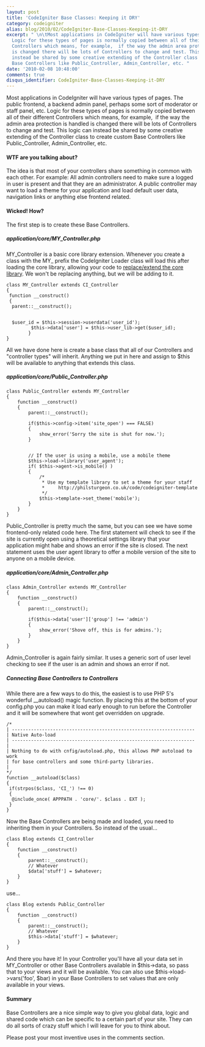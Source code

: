 ```yaml
---
layout: post
title: 'CodeIgniter Base Classes: Keeping it DRY'
category: codeigniter
alias: blog/2010/02/CodeIgniter-Base-Classes-Keeping-it-DRY
excerpt: " \n\tMost applications in CodeIgniter will have various types of pages.
  Logic for these types of pages is normally copied between all of their different
  Controllers which means, for example,  if the way the admin area protection is handled
  is changed there will be lots of Controllers to change and test. This logic can
  instead be shared by some creative extending of the Controller class to create custom
  Base Controllers like Public_Controller, Admin_Controller, etc. "
date: '2010-02-08 10:48:00'
comments: true
disqus_identifier: CodeIgniter-Base-Classes-Keeping-it-DRY
---
```


Most applications in CodeIgniter will have various types of pages. The public frontend, a backend admin panel, perhaps some sort of moderator or staff panel, etc. Logic for these types of pages is normally copied between all of their different Controllers which means, for example,  if the way the admin area protection is handled is changed there will be lots of Controllers to change and test. This logic can instead be shared by some creative extending of the Controller class to create custom Base Controllers like Public\_Controller, Admin\_Controller, etc.

#### WTF are you talking about?

The idea is that most of your controllers share something in common with each other. For example: All admin controllers need to make sure a logged in user is present and that they are an administrator. A public controller may want to load a theme for your application and load default user data, navigation links or anything else frontend related.

#### Wicked! How?

The first step is to create these Base Controllers.

##### application/core/MY\_Controller.php

MY\_Controller is a basic core library extension. Whenever you create a class with the MY\_ prefix the CodeIgniter Loader class will load this after loading the core library, allowing your code to [replace/extend the core library](http://codeigniter.com/user_guide/general/creating_libraries.html). We won't be replacing anything, but we will be adding to it.

    class MY_Controller extends CI_Controller
    {
     function __construct()
     {
      parent::__construct();
    
    
      $user_id = $this->session->userdata('user_id');
             $this->data['user'] = $this->user_lib->get($user_id);
            }
    }

All we have done here is create a base class that all of our Controllers and "controller types" will inherit. Anything we put in here and assign to $this will be available to anything that extends this class.

##### application/core/Public\_Controller.php

    class Public_Controller extends MY_Controller
    {
        function __construct()
        {
            parent::__construct();
            
            if($this->config->item('site_open') === FALSE)
            {
                show_error('Sorry the site is shut for now.');
            }
    
    
            // If the user is using a mobile, use a mobile theme
            $this->load->library('user_agent');
            if( $this->agent->is_mobile() )
            {
                /*
                 * Use my template library to set a theme for your staff
                 *     http://philsturgeon.co.uk/code/codeigniter-template
                 */
                $this->template->set_theme('mobile');
            }
        }
    }

Public\_Controller is pretty much the same, but you can see we have some frontend-only related code here. The first statement will check to see if the site is currently open using a theoretical settings library that your application might habe and shows an error if the site is closed. The next statement uses the user agent library to offer a mobile version of the site to anyone on a mobile device.

##### application/core/Admin\_Controller.php

    class Admin_Controller extends MY_Controller
    {
        function __construct()
        {
            parent::__construct();
            
            if($this->data['user']['group'] !== 'admin')
            {
                show_error('Shove off, this is for admins.');
            }
        }
    }

Admin\_Controller is again fairly similar. It uses a generic sort of user level checking to see if the user is an admin and shows an error if not.

##### Connecting Base Controllers to Controllers

While there are a few ways to do this, the easiest is to use PHP 5's wonderful \_\_autoload() magic function. By placing this at the bottom of your config.php you can make it load early enough to run before the Controller and it will be somewhere that wont get overridden on upgrade.

    /*
    | -------------------------------------------------------------------
    | Native Auto-load
    | -------------------------------------------------------------------
    | 
    | Nothing to do with cnfig/autoload.php, this allows PHP autoload to work
    | for base controllers and some third-party libraries.
    |
    */
    function __autoload($class)
    {
     if(strpos($class, 'CI_') !== 0)
     {
      @include_once( APPPATH . 'core/'. $class . EXT );
     }
    }

Now the Base Controllers are being made and loaded, you need to inheriting them in your Controllers. So instead of the usual...

    class Blog extends CI_Controller
    {
        function __construct()
        {
            parent::__construct();
            // Whatever
            $data['stuff'] = $whatever;
        }
    }

use...

    class Blog extends Public_Controller
    {
        function __construct()
        {
            parent::__construct();
            // Whatever
            $this->data['stuff'] = $whatever;
        }
    }

And there you have it! In your Controller you'll have all your data set in MY\_Controller or other Base Controllers available in $this->data, so pass that to your views and it will be available. You can also use $this->load->vars('foo', $bar) in your Base Controllers to set values that are only available in your views.

#### Summary

Base Controllers are a nice simple way to give you global data, logic and shared code which can be specific to a certain part of your site. They can do all sorts of crazy stuff which I will leave for you to think about.

Please post your most inventive uses in the comments section.

